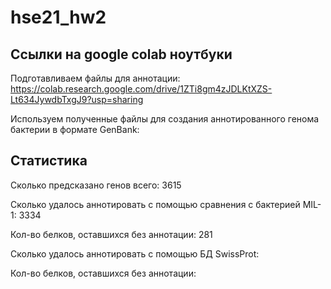 # hse21_hw2

## Ссылки на google colab ноутбуки

Подготавливаем файлы для аннотации:
https://colab.research.google.com/drive/1ZTi8gm4zJDLKtXZS-Lt634JywdbTxgJ9?usp=sharing


Используем полученные файлы для создания аннотированного генома бактерии в формате GenBank:


## Статистика

Сколько предсказано генов всего: 3615

Сколько удалось аннотировать с помощью сравнения с бактерией MIL-1: 3334

Кол-во белков, оставшихся без аннотации: 281

Сколько удалось аннотировать с помощью БД SwissProt: 

Кол-во белков, оставшихся без аннотации: 
